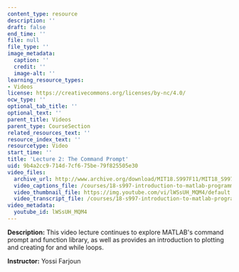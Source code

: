 ```yaml
---
content_type: resource
description: ''
draft: false
end_time: ''
file: null
file_type: ''
image_metadata:
  caption: ''
  credit: ''
  image-alt: ''
learning_resource_types:
- Videos
license: https://creativecommons.org/licenses/by-nc/4.0/
ocw_type: ''
optional_tab_title: ''
optional_text: ''
parent_title: Videos
parent_type: CourseSection
related_resources_text: ''
resource_index_text: ''
resourcetype: Video
start_time: ''
title: 'Lecture 2: The Command Prompt'
uid: 9b4a2cc9-714d-7cf6-75be-79f825505e30
video_files:
  archive_url: http://www.archive.org/download/MIT18.S997F11/MIT18_S997F11_lec02_300k.mp4
  video_captions_file: /courses/18-s997-introduction-to-matlab-programming-fall-2011/c0979bc1e50b5de3a5fb996b32bd441b_lWSsUH_MQM4.vtt
  video_thumbnail_file: https://img.youtube.com/vi/lWSsUH_MQM4/default.jpg
  video_transcript_file: /courses/18-s997-introduction-to-matlab-programming-fall-2011/75e6cb3a8e09dd0f7435638ed377ebf7_lWSsUH_MQM4.pdf
video_metadata:
  youtube_id: lWSsUH_MQM4
---
```


**Description:** This video lecture continues to explore MATLAB's command prompt and function library, as well as provides an introduction to plotting and creating for and while loops.

**Instructor:** Yossi Farjoun

